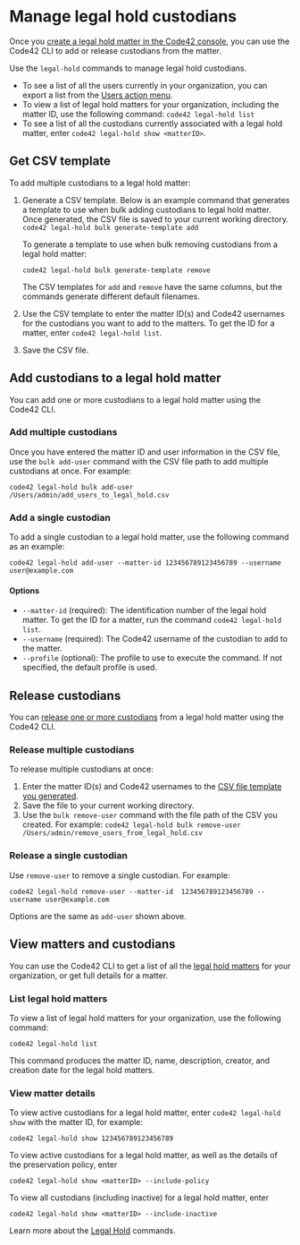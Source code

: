 # Manage legal hold custodians

Once you [create a legal hold matter in the Code42 console](https://support.code42.com/Administrator/Cloud/Configuring/Create_a_legal_hold_matter#Step_1:_Create_a_matter), you can use the Code42 CLI to add or release custodians from the matter.

Use the `legal-hold` commands to manage legal hold custodians.
 - To see a list of all the users currently in your organization, you can export a list from the [Users action menu](https://support.code42.com/Administrator/Cloud/Code42_console_reference/Users_reference#Action_menu).
 - To view a list of legal hold matters for your organization, including the matter ID, use the following command:
   `code42 legal-hold list`
 - To see a list of all the custodians currently associated with a legal hold matter, enter `code42 legal-hold show <matterID>`.


## Get CSV template

To add multiple custodians to a legal hold matter:

1. Generate a CSV template. Below is an example command that generates a template to use when bulk adding custodians to legal hold matter. Once generated, the CSV file is saved to your current working directory.
    `code42 legal-hold bulk generate-template add`

    To generate a template to use when bulk removing custodians from a legal hold matter:

    `code42 legal-hold bulk generate-template remove`

    The CSV templates for `add` and `remove` have the same columns, but the commands generate different default filenames.

2. Use the CSV template to enter the matter ID(s) and Code42 usernames for the custodians you want to add to the matters.
To get the ID for a matter, enter `code42 legal-hold list`.
3. Save the CSV file.

## Add custodians to a legal hold matter

You can add one or more custodians to a legal hold matter using the Code42 CLI.

### Add multiple custodians
Once you have entered the matter ID and user information in the CSV file, use the `bulk add-user` command with the CSV file path to add multiple custodians at once. For example:

`code42 legal-hold bulk add-user /Users/admin/add_users_to_legal_hold.csv`

### Add a single custodian

To add a single custodian to a legal hold matter, use the following command as an example:

`code42 legal-hold add-user --matter-id 123456789123456789 --username user@example.com`

#### Options

 - `--matter-id` (required):   The identification number of the legal hold matter. To get the ID for a matter, run the command `code42 legal-hold list`.
 - `--username` (required):    The Code42 username of the custodian to add to the matter.
 - `--profile` (optional):     The profile to use to execute the command. If not specified, the default profile is used.

## Release custodians
You can [release one or more custodians](https://support.code42.com/Administrator/Cloud/Configuring/Create_a_legal_hold_matter#Release_or_reactivate_custodians) from a legal hold matter using the Code42 CLI.

### Release multiple custodians

To release multiple custodians at once:

1. Enter the matter ID(s) and Code42 usernames to the [CSV file template you generated](#get-csv-template).
2. Save the file to your current working directory.
3. Use the `bulk remove-user` command with the file path of the CSV you created. For example:
    `code42 legal-hold bulk remove-user /Users/admin/remove_users_from_legal_hold.csv`

### Release a single custodian

Use `remove-user` to remove a single custodian. For example:

`code42 legal-hold remove-user --matter-id  123456789123456789 --username user@example.com`

Options are the same as `add-user` shown above.

## View matters and custodians

You can use the Code42 CLI to get a list of all the [legal hold matters](https://support.code42.com/Administrator/Cloud/Code42_console_reference/Legal_Hold_reference#All_Matters) for your organization, or get full details for a matter.

### List legal hold matters

To view a list of legal hold matters for your organization, use the following command:

`code42 legal-hold list`

This command produces the matter ID, name, description, creator, and creation date for the legal hold matters.

### View matter details

To view active custodians for a legal hold matter, enter `code42 legal-hold show` with the matter ID, for example:

`code42 legal-hold show 123456789123456789`

To view active custodians for a legal hold matter, as well as the details of the preservation policy, enter

`code42 legal-hold show <matterID> --include-policy`

To view all custodians (including inactive) for a legal hold matter, enter

`code42 legal-hold show <matterID> --include-inactive`

Learn more about the [Legal Hold](../commands/legalhold.md) commands.

